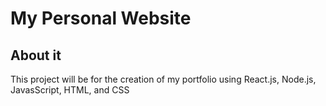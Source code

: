 # My Personal Website

## About it

This project will be for the creation of my portfolio using React.js, Node.js, JavasScript, HTML, and CSS

